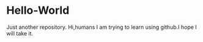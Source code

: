 # Hello-World
Just another repository.
Hi,humans
I am trying to learn using github.I hope I will take it.
